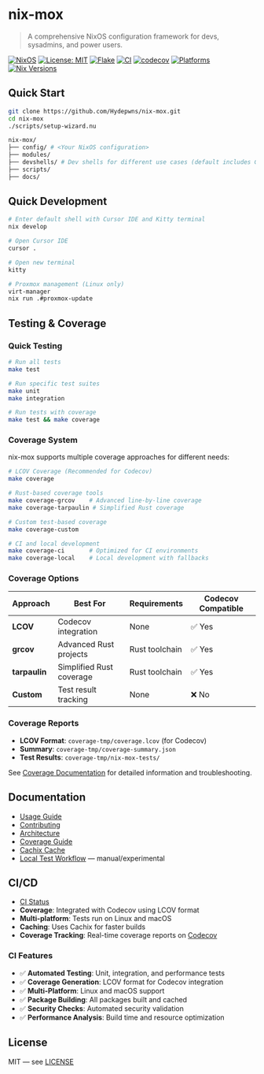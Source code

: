 # nix-mox

> A comprehensive NixOS configuration framework for devs, sysadmins, and power users.

[![NixOS](https://img.shields.io/badge/NixOS-21.11-blue.svg)](https://nixos.org/)
[![License: MIT](https://img.shields.io/badge/License-MIT-yellow.svg)](https://opensource.org/licenses/MIT)
[![Flake](https://img.shields.io/badge/Flake-Enabled-green.svg)](https://nixos.wiki/wiki/Flakes)
[![CI](https://github.com/Hydepwns/nix-mox/workflows/CI%20(Simplified)/badge.svg)](https://github.com/Hydepwns/nix-mox/actions/workflows/ci.yml)
[![codecov](https://codecov.io/gh/Hydepwns/nix-mox/branch/main/graph/badge.svg?token=0Uuau6V5pl)](https://codecov.io/gh/Hydepwns/nix-mox)
[![Platforms](https://img.shields.io/badge/platforms-x86_64%20%7C%20aarch64%20%7C%20Linux%20%7C%20macOS-blue.svg)](https://github.com/Hydepwns/nix-mox/actions)
[![Nix Versions](https://img.shields.io/badge/nix%20versions-2.19.2%20%7C%202.20.1-green.svg)](https://github.com/Hydepwns/nix-mox/actions)

## Quick Start

```bash
git clone https://github.com/Hydepwns/nix-mox.git
cd nix-mox
./scripts/setup-wizard.nu
```

```bash
nix-mox/
├── config/ # <Your NixOS configuration>
├── modules/
├── devshells/ # Dev shells for different use cases (default includes Cursor IDE, Kitty terminal, Proxmox tools)
├── scripts/
├── docs/
```

## Quick Development

```bash
# Enter default shell with Cursor IDE and Kitty terminal
nix develop

# Open Cursor IDE
cursor .

# Open new terminal
kitty

# Proxmox management (Linux only)
virt-manager
nix run .#proxmox-update
```

## Testing & Coverage

### Quick Testing
```bash
# Run all tests
make test

# Run specific test suites
make unit
make integration

# Run tests with coverage
make test && make coverage
```

### Coverage System

nix-mox supports multiple coverage approaches for different needs:

```bash
# LCOV Coverage (Recommended for Codecov)
make coverage

# Rust-based coverage tools
make coverage-grcov    # Advanced line-by-line coverage
make coverage-tarpaulin # Simplified Rust coverage

# Custom test-based coverage
make coverage-custom

# CI and local development
make coverage-ci       # Optimized for CI environments
make coverage-local    # Local development with fallbacks
```

### Coverage Options

| Approach | Best For | Requirements | Codecov Compatible |
|----------|----------|--------------|-------------------|
| **LCOV** | Codecov integration | None | ✅ Yes |
| **grcov** | Advanced Rust projects | Rust toolchain | ✅ Yes |
| **tarpaulin** | Simplified Rust coverage | Rust toolchain | ✅ Yes |
| **Custom** | Test result tracking | None | ❌ No |

### Coverage Reports

- **LCOV Format**: `coverage-tmp/coverage.lcov` (for Codecov)
- **Summary**: `coverage-tmp/coverage-summary.json`
- **Test Results**: `coverage-tmp/nix-mox-tests/`

See [Coverage Documentation](docs/COVERAGE.md) for detailed information and troubleshooting.

## Documentation

- [Usage Guide](docs/USAGE.md)
- [Contributing](docs/CONTRIBUTING.md)
- [Architecture](docs/architecture/ARCHITECTURE.md)
- [Coverage Guide](docs/COVERAGE.md)
- [Cachix Cache](https://app.cachix.org/cache/nix-mox)
- [Local Test Workflow](https://github.com/Hydepwns/nix-mox/actions/workflows/test-local.yml) — manual/experimental

## CI/CD

- [CI Status](https://github.com/Hydepwns/nix-mox/actions/workflows/ci.yml)
- **Coverage**: Integrated with Codecov using LCOV format
- **Multi-platform**: Tests run on Linux and macOS
- **Caching**: Uses Cachix for faster builds
- **Coverage Tracking**: Real-time coverage reports on [Codecov](https://codecov.io/gh/Hydepwns/nix-mox)

### CI Features

- ✅ **Automated Testing**: Unit, integration, and performance tests
- ✅ **Coverage Generation**: LCOV format for Codecov integration
- ✅ **Multi-Platform**: Linux and macOS support
- ✅ **Package Building**: All packages built and cached
- ✅ **Security Checks**: Automated security validation
- ✅ **Performance Analysis**: Build time and resource optimization

## License

MIT — see [LICENSE](LICENSE)
